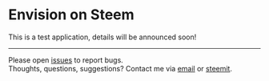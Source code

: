 # Envision on Steem

This is a test application, details will be announced soon!

<hr>

Please open [issues](https://github.com/feruzm/envision/issues) to report bugs.  
Thoughts, questions, suggestions? Contact me via [email](info@esteem.ws) or [steemit](https://steemit.com/@good-karma).
